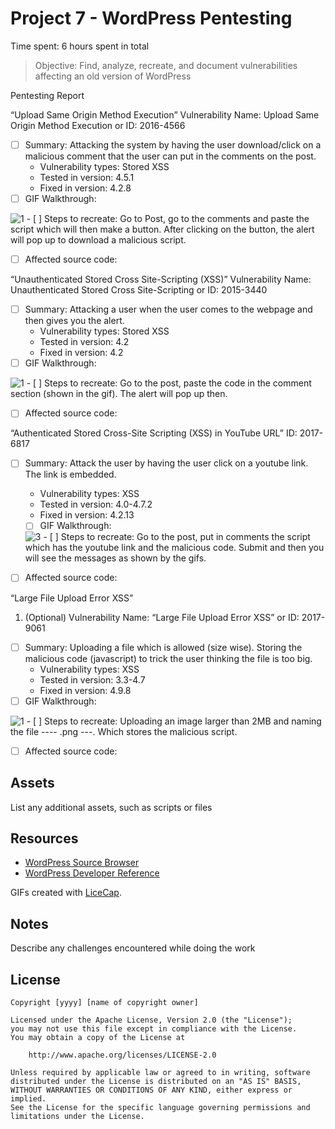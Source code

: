 # Project 7 - WordPress Pentesting

Time spent: 6 hours spent in total

> Objective: Find, analyze, recreate, and document vulnerabilities affecting an old version of WordPress

Pentesting Report

“Upload Same Origin Method Execution”
Vulnerability Name: Upload Same Origin Method Execution or ID: 2016-4566
  - [ ] Summary: Attacking the system by having the user download/click on a malicious comment that the user can put in the comments on the post. 
    - Vulnerability types: Stored XSS
    - Tested in version: 4.5.1
    - Fixed in version: 4.2.8
  - [ ] GIF Walkthrough: 
   <img src="https://github.com/JauharAkash/Codepathweek7/blob/master/1.gif" alt="1" title="1" />
  - [ ] Steps to recreate: Go to Post, go to the comments and paste the script which will then make a button. After clicking on the button, the alert will pop up to download a malicious script.
  
  - [ ] Affected source code:

“Unauthenticated Stored Cross Site-Scripting (XSS)”
Vulnerability Name: Unauthenticated Stored Cross Site-Scripting or ID: 2015-3440
  - [ ] Summary: Attacking a user when the user comes to the webpage and then gives you the alert.
    - Vulnerability types: Stored XSS
    - Tested in version: 4.2
    - Fixed in version: 4.2
  - [ ] GIF Walkthrough: 
  <img src="https://github.com/JauharAkash/Codepathweek7/blob/master/1.gif" alt="1" title="2" />
  - [ ] Steps to recreate: Go to the post, paste the code in the comment section (shown in the gif). The alert will pop up then.
 
 - [ ] Affected source code:

“Authenticated Stored Cross-Site Scripting (XSS) in YouTube URL” ID: 2017-6817
- [ ] Summary: Attack the user by having the user click on a youtube link. The link is embedded.
    - Vulnerability types: XSS
    - Tested in version: 4.0-4.7.2
    - Fixed in version: 4.2.13
  - [ ] GIF Walkthrough: 
  <img src="https://github.com/JauharAkash/Codepathweek7/blob/master/1.gif" alt="3" title="1" />
  - [ ] Steps to recreate: Go to the post, put in comments the script which has the youtube link and the malicious code. Submit and then you will see the messages as shown by the gifs.

- [ ] Affected source code:

“Large File Upload Error XSS”
1. (Optional) Vulnerability Name: “Large File Upload Error XSS” or ID: 2017-9061
  - [ ] Summary: Uploading a file which is allowed (size wise). Storing the malicious code (javascript) to trick the user thinking the file is too big.
    - Vulnerability types: XSS
    - Tested in version: 3.3-4.7
    - Fixed in version: 4.9.8
  - [ ] GIF Walkthrough: 
  <img src="https://github.com/JauharAkash/Codepathweek7/blob/master/4.gif" alt="1" title="1" /> 
  - [ ] Steps to recreate: Uploading an image larger than 2MB and naming the file ----  <img "src=x onerror=alert(1)">.png ---. Which stores the malicious script.
 
 - [ ] Affected source code:

## Assets

List any additional assets, such as scripts or files

## Resources

- [WordPress Source Browser](https://core.trac.wordpress.org/browser/)
- [WordPress Developer Reference](https://developer.wordpress.org/reference/)

GIFs created with [LiceCap](http://www.cockos.com/licecap/).

## Notes

Describe any challenges encountered while doing the work

## License

    Copyright [yyyy] [name of copyright owner]

    Licensed under the Apache License, Version 2.0 (the "License");
    you may not use this file except in compliance with the License.
    You may obtain a copy of the License at

        http://www.apache.org/licenses/LICENSE-2.0

    Unless required by applicable law or agreed to in writing, software
    distributed under the License is distributed on an "AS IS" BASIS,
    WITHOUT WARRANTIES OR CONDITIONS OF ANY KIND, either express or implied.
    See the License for the specific language governing permissions and
    limitations under the License.

